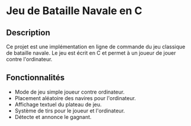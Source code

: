 # Jeu de Bataille Navale en C

## Description
Ce projet est une implémentation en ligne de commande du jeu classique de bataille navale. Le jeu est écrit en C et permet à un joueur de jouer contre l'ordinateur.

## Fonctionnalités
- Mode de jeu simple joueur contre ordinateur.
- Placement aléatoire des navires pour l'ordinateur.
- Affichage textuel du plateau de jeu.
- Système de tirs pour le joueur et l'ordinateur.
- Détecte et annonce le gagnant.
